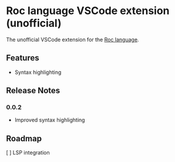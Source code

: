 # Roc language VSCode extension (unofficial)

The unofficial VSCode extension for the [Roc language](https://roc-lang.org/).

## Features

- Syntax highlighting

## Release Notes

### 0.0.2

- Improved syntax highlighting

## Roadmap

[ ] LSP integration